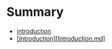 # Summary

* [introduction](README.md)
* [[Introduction][Introduction.md]]([introduction][introductionmd].md)

